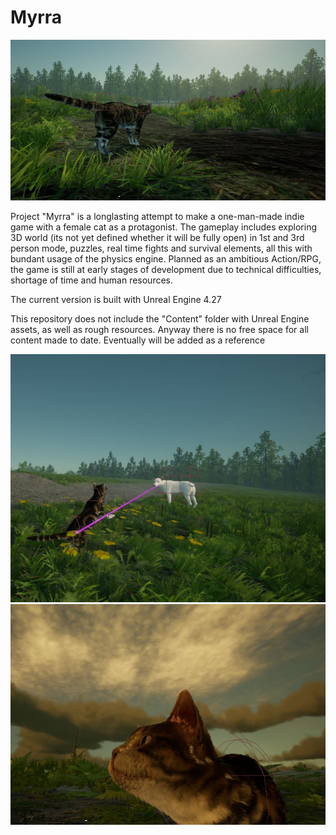 # Myrra
 
![screenshot](https://github.com/Alakuloinen/Myrra/blob/main/myrra1.JPG)

Project "Myrra" is a longlasting attempt to make a one-man-made indie game with a female cat as a protagonist. 
The gameplay includes exploring 3D world (its not yet defined whether it will be fully open) in 1st and 3rd person mode, puzzles, real time fights and survival elements, all this with bundant usage of the physics engine. 
Planned as an ambitious Action/RPG, the game is still at early stages of development due to technical difficulties, shortage of time and human resources.

The current version is built with Unreal Engine 4.27

This repository does not include the "Content" folder with Unreal Engine assets, as well as rough resources. Anyway there is no free space for all content made to date.
Eventually will be added as a reference

![screenshot](https://github.com/Alakuloinen/Myrra/blob/main/myrra4.JPG)
![screenshot](https://github.com/Alakuloinen/Myrra/blob/main/myrra3.JPG)
